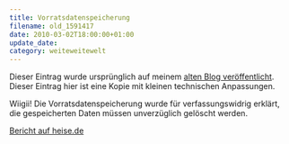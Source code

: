 ```yaml
---
title: Vorratsdatenspeicherung
filename: old_1591417
date: 2010-03-02T18:00:00+01:00
update_date:
category: weiteweitewelt
---
```

Dieser Eintrag wurde ursprünglich auf meinem [alten Blog veröffentlicht](https://stu.blogger.de/stories/1591417/). Dieser Eintrag hier ist eine Kopie mit kleinen technischen Anpassungen.

Wiigii! Die Vorratsdatenspeicherung wurde für verfassungswidrig erklärt, die gespeicherten Daten müssen unverzüglich gelöscht werden.

[Bericht auf heise.de](http://www.heise.de/newsticker/meldung/Bundesverfassungsgericht-legt-Huerde-fuer-kuenftige-Vorratsdatenspeicherung-hoch-944021.html)
